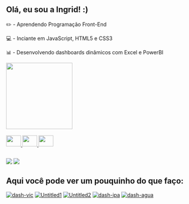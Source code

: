 ## Olá, eu sou a Ingrid!  :)

✏️ - Aprendendo Programação Front-End

💻 - Inciante em JavaScript, HTML5 e CSS3

📊 - Desenvolvendo dashboards dinâmicos com Excel e PowerBI

<div align="left">
  <a href="https://github.com/ingridrosag">
  <img height="180em" src="https://github-readme-stats.vercel.app/api?username=ingridrosag&show_icons=true&theme=merko&include_all_commits=true&count_private=true"/>

<div style="display: inline_block"><br>
  <img align="left' alt="HTML" height="30" width="40"
src="https://cdn.jsdelivr.net/gh/devicons/devicon/icons/html5/html5-original.svg" />
  <img align="left' alt="CSS" height="30" width="40"
src="https://cdn.jsdelivr.net/gh/devicons/devicon/icons/css3/css3-original.svg" />
  <img align="left' alt="JS" height="30" width="40"
src="https://cdn.jsdelivr.net/gh/devicons/devicon/icons/javascript/javascript-original.svg" />
</div>
  
  ##
 
<div>
  <a href = "mailto:ingridgomesrosa@gmail.com"><img src="https://img.shields.io/badge/Gmail-D14836?style=for-the-badge&logo=gmail&logoColor=white"></a>
  <a href="https://www.linkedin.com/in/ingrid-g-rosa/" target="_blank"><img src="https://img.shields.io/badge/LinkedIn-0077B5?style=for-the-badge&logo=linkedin&logoColor=white"></a>
</div>

    
##
    
    
    
## Aqui você pode ver um pouquinho do que faço:
    
<a href="https://ibb.co/Zd30zPp"><img src="https://i.ibb.co/VVdsYZc/dash-vic.png" alt="dash-vic" border="0" /></a>
<a href="https://ibb.co/WK2BpK8"><img src="https://i.ibb.co/3hCSYh6/Untitled1.png" alt="Untitled1" border="0" /></a>
<a href="https://ibb.co/pWgMzdq"><img src="https://i.ibb.co/cbPZFQq/Untitled2.png" alt="Untitled2" border="0" /></a>
<a href="https://ibb.co/zhvssjk"><img src="https://i.ibb.co/N6BxxQ4/dash-ipa.png" alt="dash-ipa" border="0" /></a>
<a href="https://ibb.co/tpx3jqP"><img src="https://i.ibb.co/GQtFYW3/dash-agua.png" alt="dash-agua" border="0" /></a>
